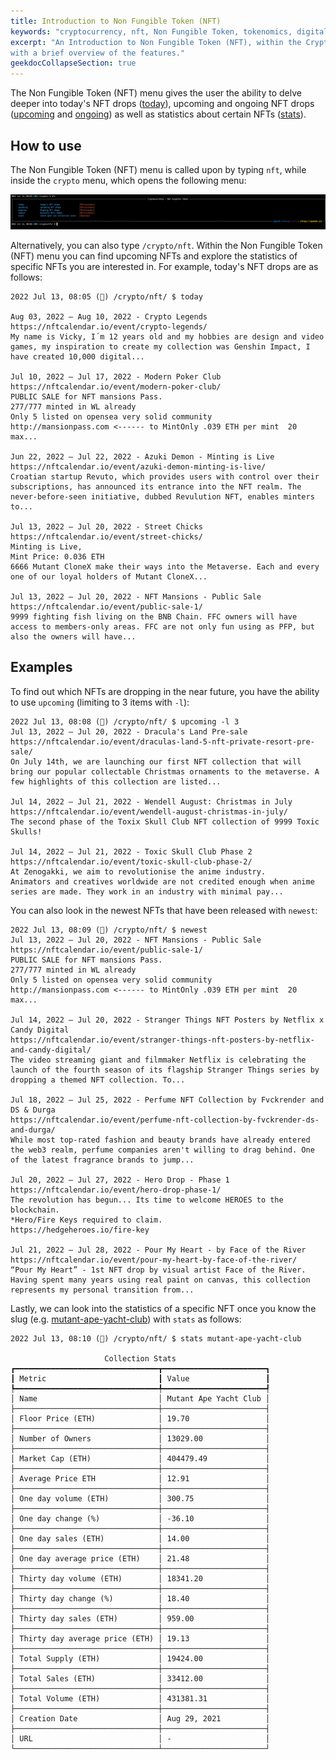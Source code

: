 ```yaml
---
title: Introduction to Non Fungible Token (NFT)
keywords: "cryptocurrency, nft, Non Fungible Token, tokenomics, digital asset, art"
excerpt: "An Introduction to Non Fungible Token (NFT), within the Cryptocurrency Menu,
with a brief overview of the features."
geekdocCollapseSection: true
---
```


The Non Fungible Token (NFT) menu gives the user the ability to delve deeper into today's NFT drops (<a href="https://openbb-finance.github.io/OpenBBTerminal/terminal/crypto/nft/today/" target="_blank">today</a>),
upcoming and ongoing NFT drops (<a href="https://openbb-finance.github.io/OpenBBTerminal/terminal/crypto/nft/upcoming/" target="_blank">upcoming</a> and <a href="https://openbb-finance.github.io/OpenBBTerminal/terminal/crypto/nft/ongoing/" target="_blank">ongoing</a>)
as well as statistics about certain NFTs (<a href="https://openbb-finance.github.io/OpenBBTerminal/terminal/crypto/nft/stats/" target="_blank">stats</a>).

## How to use

The Non Fungible Token (NFT) menu is called upon by typing `nft`, while inside the `crypto` menu, which opens the following menu:

![img.png](img.png)

Alternatively, you can also type `/crypto/nft`. Within the Non Fungible Token (NFT) menu you can find upcoming NFTs
and explore the statistics of specific NFTs you are interested in. For example, today's NFT drops are as follows:

```
2022 Jul 13, 08:05 (🦋) /crypto/nft/ $ today

Aug 03, 2022 – Aug 10, 2022 - Crypto Legends
https://nftcalendar.io/event/crypto-legends/
My name is Vicky, I´m 12 years old and my hobbies are design and video games, my inspiration to create my collection was Genshin Impact, I have created 10,000 digital...

Jul 10, 2022 – Jul 17, 2022 - Modern Poker Club
https://nftcalendar.io/event/modern-poker-club/
PUBLIC SALE for NFT mansions Pass.
277/777 minted in WL already
Only 5 listed on opensea very solid community
http://mansionpass.com <------ to MintOnly .039 ETH per mint  20 max...

Jun 22, 2022 – Jul 22, 2022 - Azuki Demon - Minting is Live
https://nftcalendar.io/event/azuki-demon-minting-is-live/
Croatian startup Revuto, which provides users with control over their subscriptions, has announced its entrance into the NFT realm. The never-before-seen initiative, dubbed Revulution NFT, enables minters to...

Jul 13, 2022 – Jul 20, 2022 - Street Chicks
https://nftcalendar.io/event/street-chicks/
Minting is Live,
Mint Price: 0.036 ETH
6666 Mutant CloneX make their ways into the Metaverse. Each and every one of our loyal holders of Mutant CloneX...

Jul 13, 2022 – Jul 20, 2022 - NFT Mansions - Public Sale
https://nftcalendar.io/event/public-sale-1/
9999 fighting fish living on the BNB Chain. FFC owners will have access to members-only areas. FFC are not only fun using as PFP, but also the owners will have...
```

## Examples

To find out which NFTs are dropping in the near future, you have the ability to use `upcoming` (limiting to 3 items with `-l`):

```
2022 Jul 13, 08:08 (🦋) /crypto/nft/ $ upcoming -l 3
Jul 13, 2022 – Jul 20, 2022 - Dracula's Land Pre-sale
https://nftcalendar.io/event/draculas-land-5-nft-private-resort-pre-sale/
On July 14th, we are launching our first NFT collection that will bring our popular collectable Christmas ornaments to the metaverse. A few highlights of this collection are listed...

Jul 14, 2022 – Jul 21, 2022 - Wendell August: Christmas in July
https://nftcalendar.io/event/wendell-august-christmas-in-july/
The second phase of the Toxix Skull Club NFT collection of 9999 Toxic Skulls!

Jul 14, 2022 – Jul 21, 2022 - Toxic Skull Club Phase 2
https://nftcalendar.io/event/toxic-skull-club-phase-2/
At Zenogakki, we aim to revolutionise the anime industry.
Animators and creatives worldwide are not credited enough when anime series are made. They work in an industry with minimal pay...
```

You can also look in the newest NFTs that have been released with `newest`:

```
2022 Jul 13, 08:09 (🦋) /crypto/nft/ $ newest
Jul 13, 2022 – Jul 20, 2022 - NFT Mansions - Public Sale
https://nftcalendar.io/event/public-sale-1/
PUBLIC SALE for NFT mansions Pass.
277/777 minted in WL already
Only 5 listed on opensea very solid community
http://mansionpass.com <------ to MintOnly .039 ETH per mint  20 max...

Jul 14, 2022 – Jul 20, 2022 - Stranger Things NFT Posters by Netflix x Candy Digital
https://nftcalendar.io/event/stranger-things-nft-posters-by-netflix-and-candy-digital/
The video streaming giant and filmmaker Netflix is celebrating the launch of the fourth season of its flagship Stranger Things series by dropping a themed NFT collection. To...

Jul 18, 2022 – Jul 25, 2022 - Perfume NFT Collection by Fvckrender and DS & Durga
https://nftcalendar.io/event/perfume-nft-collection-by-fvckrender-ds-and-durga/
While most top-rated fashion and beauty brands have already entered the web3 realm, perfume companies aren't willing to drag behind. One of the latest fragrance brands to jump...

Jul 20, 2022 – Jul 27, 2022 - Hero Drop - Phase 1
https://nftcalendar.io/event/hero-drop-phase-1/
The revolution has begun... Its time to welcome HEROES to the blockchain.
*Hero/Fire Keys required to claim.
https://hedgeheroes.io/fire-key

Jul 21, 2022 – Jul 28, 2022 - Pour My Heart - by Face of the River
https://nftcalendar.io/event/pour-my-heart-by-face-of-the-river/
“Pour My Heart” - 1st NFT drop by visual artist Face of the River. Having spent many years using real paint on canvas, this collection represents my personal transition from...
```

Lastly, we can look into the statistics of a specific NFT once you know the slug (e.g. <a href="https://opensea.io/collection/mutant-ape-yacht-club" target="_blank">mutant-ape-yacht-club</a>)
with `stats` as follows:

```
2022 Jul 13, 08:10 (🦋) /crypto/nft/ $ stats mutant-ape-yacht-club

                     Collection Stats
┏━━━━━━━━━━━━━━━━━━━━━━━━━━━━━━━━┳━━━━━━━━━━━━━━━━━━━━━━━┓
┃ Metric                         ┃ Value                 ┃
┡━━━━━━━━━━━━━━━━━━━━━━━━━━━━━━━━╇━━━━━━━━━━━━━━━━━━━━━━━┩
│ Name                           │ Mutant Ape Yacht Club │
├────────────────────────────────┼───────────────────────┤
│ Floor Price (ETH)              │ 19.70                 │
├────────────────────────────────┼───────────────────────┤
│ Number of Owners               │ 13029.00              │
├────────────────────────────────┼───────────────────────┤
│ Market Cap (ETH)               │ 404479.49             │
├────────────────────────────────┼───────────────────────┤
│ Average Price ETH              │ 12.91                 │
├────────────────────────────────┼───────────────────────┤
│ One day volume (ETH)           │ 300.75                │
├────────────────────────────────┼───────────────────────┤
│ One day change (%)             │ -36.10                │
├────────────────────────────────┼───────────────────────┤
│ One day sales (ETH)            │ 14.00                 │
├────────────────────────────────┼───────────────────────┤
│ One day average price (ETH)    │ 21.48                 │
├────────────────────────────────┼───────────────────────┤
│ Thirty day volume (ETH)        │ 18341.20              │
├────────────────────────────────┼───────────────────────┤
│ Thirty day change (%)          │ 18.40                 │
├────────────────────────────────┼───────────────────────┤
│ Thirty day sales (ETH)         │ 959.00                │
├────────────────────────────────┼───────────────────────┤
│ Thirty day average price (ETH) │ 19.13                 │
├────────────────────────────────┼───────────────────────┤
│ Total Supply (ETH)             │ 19424.00              │
├────────────────────────────────┼───────────────────────┤
│ Total Sales (ETH)              │ 33412.00              │
├────────────────────────────────┼───────────────────────┤
│ Total Volume (ETH)             │ 431381.31             │
├────────────────────────────────┼───────────────────────┤
│ Creation Date                  │ Aug 29, 2021          │
├────────────────────────────────┼───────────────────────┤
│ URL                            │ -                     │
└────────────────────────────────┴───────────────────────┘
```